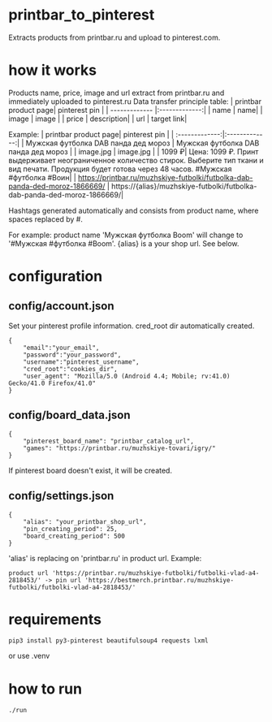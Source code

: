 # printbar_to_pinterest
Extracts products from printbar.ru and upload to pinterest.com.
# how it works
Products name, price, image and url extract from printbar.ru and immediately uploaded to pinterest.ru
Data transfer principle table:
| printbar product page| pinterest pin |
| ------------- |:-------------:| 
| name | name|
| image | image |
| price | description|
| url | target link|

Example:
| printbar product page| pinterest pin |
| :-------------:|:-------------:| 
| Мужская футболка DAB панда дед мороз | Мужская футболка DAB панда дед мороз |
| image.jpg | image.jpg |
| 1099 ₽| Цена: 1099 ₽. Принт выдерживает неограниченное количество стирок. Выберите тип ткани и вид печати. Продукция будет готова через 48 часов. #Мужская #футболка #Воин|
| https://printbar.ru/muzhskiye-futbolki/futbolka-dab-panda-ded-moroz-1866669/ | https://{alias}/muzhskiye-futbolki/futbolka-dab-panda-ded-moroz-1866669/|

Hashtags generated automatically and consists from product name, where spaces replaced by #. 

For example: product name 'Мужская футболка Boom' will change to '#Мужская #футболка #Boom'.
{alias} is a your shop url. See below.
# configuration
## config/account.json
Set your pinterest profile information. cred_root dir automatically created.
```
{
    "email":"your_email",
    "password":"your_password",
    "username":"pinterest_username",
    "cred_root":"cookies_dir",
    "user_agent": "Mozilla/5.0 (Android 4.4; Mobile; rv:41.0) Gecko/41.0 Firefox/41.0"
}
```
## config/board_data.json
```
{
    "pinterest_board_name": "printbar_catalog_url",
    "games": "https://printbar.ru/muzhskiye-tovari/igry/"
}
```
If pinterest board doesn't exist, it will be created.
## config/settings.json
```
{
    "alias": "your_printbar_shop_url",
    "pin_creating_period": 25,
    "board_creating_period": 500
}
```
'alias' is replacing on 'printbar.ru' in product url. 
Example:
```
product url 'https://printbar.ru/muzhskiye-futbolki/futbolki-vlad-a4-2818453/' -> pin url 'https://bestmerch.printbar.ru/muzhskiye-futbolki/futbolki-vlad-a4-2818453/'
```
# requirements
```
pip3 install py3-pinterest beautifulsoup4 requests lxml
```
or use .venv
# how to run
```
./run
```

